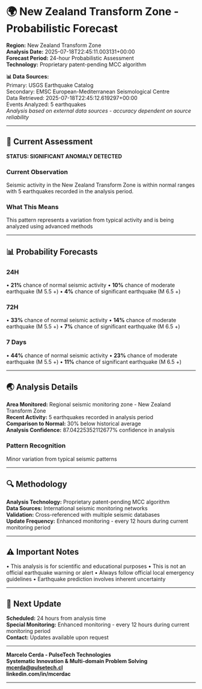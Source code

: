 # 🌍 New Zealand Transform Zone - Probabilistic Forecast

**Region:** New Zealand Transform Zone  
**Analysis Date:** 2025-07-18T22:45:11.003131+00:00  
**Forecast Period:** 24-hour Probabilistic Assessment  
**Technology:** Proprietary patent-pending MCC algorithm  

**📊 Data Sources:**  
Primary: USGS Earthquake Catalog  
Secondary: EMSC European-Mediterranean Seismological Centre  
Data Retrieved: 2025-07-18T22:45:12.619297+00:00  
Events Analyzed: 5 earthquakes  
*Analysis based on external data sources - accuracy dependent on source reliability*

---

## 🎯 Current Assessment

**STATUS: SIGNIFICANT ANOMALY DETECTED**

### Current Observation
Seismic activity in the New Zealand Transform Zone is within normal ranges with 5 earthquakes recorded in the analysis period.

### What This Means
This pattern represents a variation from typical activity and is being analyzed using advanced methods

---

## 📊 Probability Forecasts

### 24H
• **21%** chance of normal seismic activity
• **10%** chance of moderate earthquake (M 5.5 +)
• **4%** chance of significant earthquake (M 6.5 +)

### 72H
• **33%** chance of normal seismic activity
• **14%** chance of moderate earthquake (M 5.5 +)
• **7%** chance of significant earthquake (M 6.5 +)

### 7 Days
• **44%** chance of normal seismic activity
• **23%** chance of moderate earthquake (M 5.5 +)
• **11%** chance of significant earthquake (M 6.5 +)

---

## 🌏 Analysis Details
**Area Monitored:** Regional seismic monitoring zone - New Zealand Transform Zone  
**Recent Activity:** 5 earthquakes recorded in analysis period  
**Comparison to Normal:** 30% below historical average  
**Analysis Confidence:** 87.04225352112677% confidence in analysis  

### Pattern Recognition
Minor variation from typical seismic patterns

---

## 🔍 Methodology
**Analysis Technology:** Proprietary patent-pending MCC algorithm  
**Data Sources:** International seismic monitoring networks  
**Validation:** Cross-referenced with multiple seismic databases  
**Update Frequency:** Enhanced monitoring - every 12 hours during current monitoring period  

---

## ⚠️ Important Notes
• This analysis is for scientific and educational purposes
• This is not an official earthquake warning or alert
• Always follow official local emergency guidelines
• Earthquake prediction involves inherent uncertainty

---

## 📅 Next Update
**Scheduled:** 24 hours from analysis time  
**Special Monitoring:** Enhanced monitoring - every 12 hours during current monitoring period  
**Contact:** Updates available upon request  

---

**Marcelo Cerda - PulseTech Technologies**  
**Systematic Innovation & Multi-domain Problem Solving**  
**mcerda@pulsetech.cl**  
**linkedin.com/in/mcerdac**

---
